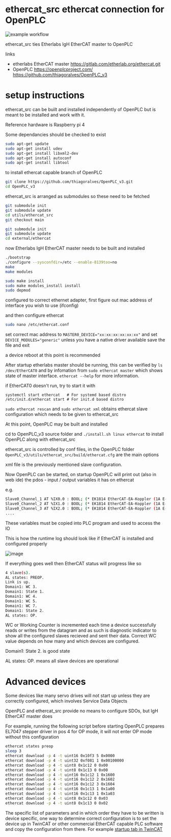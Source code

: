 ﻿# ethercat_src ethercat connection for OpenPLC

![example workflow](https://github.com/r2k-in-the-vortex/ethercat_src/actions/workflows/c-cpp.yml/badge.svg)

ethercat_src ties Etherlabs IgH EtherCAT master to OpenPLC

links
 - etherlabs EtherCAT master https://gitlab.com/etherlab.org/ethercat.git
 - OpenPLC https://openplcproject.com/ https://github.com/thiagoralves/OpenPLC_v3

# setup instructions

ethercat_src can be built and installed independently of OpenPLC but is meant to be installed and work with it.

Reference hardware is Raspberry pi 4

Some dependancies should be checked to exist
```bash
sudo apt-get update
sudo apt-get install udev
sudo apt-get install libxml2-dev
sudo apt-get install autoconf
sudo apt-get install libtool
```

to install ethercat capable branch of OpenPLC 
```bash
git clone https://github.com/thiagoralves/OpenPLC_v3.git
cd OpenPLC_v3
```

ethercat_src is arranged as submodules so these need to be fetched

```bash
git submodule init
git submodule update
cd utils/ethercat_src
git checkout main

git submodule init
git submodule update
cd external/ethercat
```

now Etherlabs IgH EtherCAT master needs to be built and installed
```bash
./bootstrap
./configure --sysconfdir=/etc --enable-8139too=no
make
make modules

sudo make install
sudo make modules_install install
sudo depmod
```

configured to correct ethernet adapter, first figure out mac address of interface you wish to use (ifconfig)

and then configure ethercat

```bash
sudo nano /etc/ethercat.conf
```

set correct mac address to `MASTER0_DEVICE="xx:xx:xx:xx:xx:xx"` and set `DEVICE_MODULES="generic"` unless you have a native driver available
save the file and exit

a device reboot at this point is recommended

After startup etherlabs master should be running, this can be verified by `ls /dev/EtherCAT0` 
and by infomation from `sudo ethercat master` which shows state of master interface. `ethercat --help` for more information.

if EtherCAT0 doesn't run, try to start it with 
```
systemctl start ethercat   # For systemd based distro
/etc/init.d/ethercat start # For init.d based distro
```

`sudo ethercat rescan` and `sudo ethercat xml` obtains ethercat slave configuration which needs to be given to ethercat_src

At this point, OpenPLC may be built and installed

cd to OpenPLC_v3 source folder and `./install.sh linux ethercat` to install OpenPLC along with ethercat_src

ethercat_src is controlled by conf files, in the OpenPLC folder `OpenPLC_v3/utils/ethercat_src/build/ethercat.cfg` are the main options

xml file is the previously mentioned slave configuration.

Now OpenPLC can be started, on startup OpenPLC will print out (also in web ide) the pdos - input / output variables it has on ethercat

e.g.
```bash
Slave0_Channel_1 AT %IX0.0 : BOOL; (* EK1814 EtherCAT-EA-Koppler (1A E-Bus, 4 K. Dig. Ein, 3ms, 4 K.  *)
Slave0_Channel_2 AT %IX1.0 : BOOL; (* EK1814 EtherCAT-EA-Koppler (1A E-Bus, 4 K. Dig. Ein, 3ms, 4 K.  *)
Slave0_Channel_3 AT %IX2.0 : BOOL; (* EK1814 EtherCAT-EA-Koppler (1A E-Bus, 4 K. Dig. Ein, 3ms, 4 K.  *)
....
```

These variables must be copied into PLC program and used to access the IO

This is how the runtime log should look like if EtherCAT is installed and configured properly

![image](https://github.com/r2k-in-the-vortex/ethercat_src/assets/30666740/b70c32f4-fa37-4bee-890b-bbf8ec4fc084)

If everything goes well then EtherCAT status will progress like so
```bash
4 slave(s).
AL states: PREOP.
Link is up.
Domain1: WC 3.
Domain1: State 1.
Domain1: WC 4.
Domain1: WC 5.
Domain1: WC 7.
Domain1: State 2.
AL states: OP.
```

WC or Working Counter is incremented each time a device successfully reads or writes from the datagram and as such is diagnostic indicator to show all the configured slaves recieved and sent their data.
Correct WC value depends on how many and which devices are configured.

Domain1: State 2. is good state

AL states: OP. means all slave devices are operational

# Advanced devices

Some devices like many servo drives will not start up unless they are correctly configured, which involves Service Data Objects

OpenPLC and ethercat_src provide no means to configure SDOs, but IgH EtherCAT master does

For example, running the following script before starting OpenPLC prepares EL7047 stepper driver in pos 4 for OP mode, it will not enter OP mode without this configuration

```bash
ethercat states preop
sleep 3
ethercat download -p 4 -t uint16 0x10f3 5 0x0000
ethercat download -p 4 -t uint32 0xf081 1 0x00100000
ethercat download -p 4 -t uint8 0x1c12 0 0x00
ethercat download -p 4 -t uint8 0x1c13 0 0x00
ethercat download -p 4 -t uint16 0x1c12 1 0x1600
ethercat download -p 4 -t uint16 0x1c12 2 0x1602
ethercat download -p 4 -t uint16 0x1c12 3 0x1604
ethercat download -p 4 -t uint16 0x1c13 1 0x1a00
ethercat download -p 4 -t uint16 0x1c13 1 0x1a03
ethercat download -p 4 -t uint8 0x1c12 0 0x03
ethercat download -p 4 -t uint8 0x1c13 0 0x02
```

The specific list of parameters and in which order they have to be written is device specific, one way to determine correct configuration is to set the device up in TwinCAT or other commercial EtherCAT capable PLC software and copy the configuration from there. For example [startup tab in TwinCAT](https://infosys.beckhoff.com/english.php?content=../content/1033/tc3_io_intro/1345265931.html&id=)
